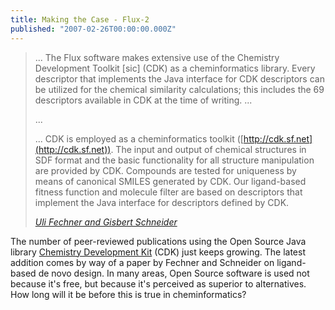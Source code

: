```yaml
---
title: Making the Case - Flux-2
published: "2007-02-26T00:00:00.000Z"
---
```


> ... The Flux software makes extensive use of the Chemistry Development Toolkit \[sic\] (CDK) as a cheminformatics library. Every descriptor that implements the Java interface for CDK descriptors can be utilized for the chemical similarity calculations; this includes the 69 descriptors available in CDK at the time of writing. ...
>
> ...
>
> ... CDK is employed as a cheminformatics toolkit ([http://cdk.sf.net](http://cdk.sf.net)). The input and output of chemical structures in SDF format and the basic functionality for all structure manipulation are provided by CDK. Compounds are tested for uniqueness by means of canonical SMILES generated by CDK. Our ligand-based fitness function and molecule filter are based on descriptors that implement the Java interface for descriptors defined by CDK.
>
><cite>[Uli Fechner and Gisbert Schneider](http://dx.doi.org/10.1021/ci6005307)</cite>

The number of peer-reviewed publications using the Open Source Java library [Chemistry Development Kit](http://cdk.sf.net) (CDK) just keeps growing. The latest addition comes by way of a paper by Fechner and Schneider on ligand-based de novo design. In many areas, Open Source software is used not because it's free, but because it's perceived as superior to alternatives. How long will it be before this is true in cheminformatics?